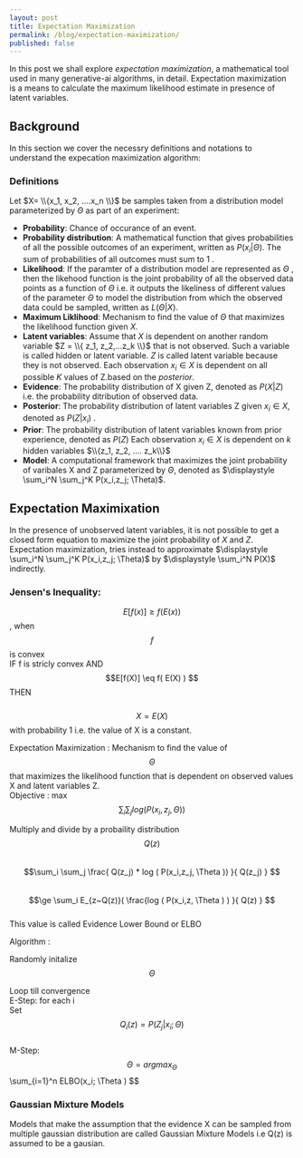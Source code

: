 ```yaml
---
layout: post
title: Expectation Maximization
permalink: /blog/expectation-maximization/
published: false
---
```


In this post we shall explore *expectation maximization*, a mathematical tool used in many generative-ai algorithms, in detail. Expectation maximization is a means to calculate the maximum likelihood estimate in presence of latent variables. 

## Background
In this section we cover the necessry definitions and notations to understand the expecation maximization algorithm:  
### Definitions
Let $X= \\{x_1, x_2, ....x_n \\}$ be samples taken from a distribution model parameterized by $\Theta$ as part of an experiment:   
* **Probability**: Chance of occurance of an event.   
* **Probability distribution**: A mathematical function that gives probabilities of all the possible outcomes of an experiment, written as  $P (x_i | \Theta )$. The sum of probabilities of all outcomes must sum to 1 .  
* **Likelihood**: If the paramter of a distribution model are represented as $\Theta$ , then the likehood function is the joint probability of all the observed data points as a function of $\Theta$ i.e. it outputs the likeliness of different values of the parameter $\Theta$ to model the distribution from which the observed data could be sampled, written as $L(\Theta| X )$.  
* **Maximum Liklihood**: Mechanism to find the value of $\Theta$ that maximizes the likelihood function given $X$.    
* **Latent variables**: Assume that $X$  is dependent on another random variable $Z = \\{ z_1, z_2,...z_k \\}$ that is not observed. Such a variable is called hidden or latent variable. $Z$ is called latent variable because they is not observed.
Each observation $x_i \in X$ is dependent on all possible $K$ values of Z.based on the *posterior*.    
* **Evidence**: The probability distribution of X given Z, denoted as $P(X|Z)$ i.e. the probability ditribution of observed data.
* **Posterior**: The probability distribution of latent variables Z given $x_i \in X$, denoted as $P(Z|x_i)$ .
* **Prior**: The probability distribution of latent variables known from prior experience, denoted as $P(Z)$
Each observation $x_i \in X$ is dependent on $k$ hidden variables $\\{z_1, z_2, .... z_k\\}$
* **Model**: A computational framework that maximizes the joint probability of varibales X and Z parameterized by $\Theta$, denoted as $\displaystyle \sum_i^N \sum_j^K P(x_i,z_j; \Theta)$.  

## Expectation Maximixation
In the presence of unobserved latent variables, it is not possible to get a closed form equation to maximize the joint probability of $X$ and $Z$. Expectation maximization, tries instead to approximate $\displaystyle \sum_i^N \sum_j^K P(x_i,z_j; \Theta)$ by $\displaystyle \sum_i^N P(X)$ indirectly.  


### Jensen's Inequality:   
$$E[f(x)] \ge f( E(x) ) $$ , when $$ f $$ is convex  
IF f is stricly convex AND $$E[f(X)] \eq f( E(X) ) $$ THEN  
&nbsp;&nbsp;&nbsp;&nbsp; $$X = E(X) $$ with probability 1 i.e. the value of X is a constant.

Expectation Maximization : Mechanism to find the value of $$\Theta $$ that maximizes the likelihood function that is dependent on observed values X and latent variables Z.  
Objective : max  $$\sum_i \sum_j log ( P(x_i,z_j, \Theta ) )  $$

Multiply and divide by a probaility distribution $$Q(z) $$  
$$\sum_i \sum_j \frac{ Q(z_j) * log (  P(x_i,z_j, \Theta ))  }{ Q(z_j) }   $$  
$$\ge  \sum_i E_{z~Q(z)}( \frac{log ( P(x_i,z, \Theta ) ) }{ Q(z) } $$  
This value is called Evidence Lower Bound or ELBO  

Algorithm :  

Randomly initalize  $$\Theta $$  

Loop till convergence  
E-Step:
  for each i  
      Set  $$ Q_i(z) = P(Z_j|x_i ;\Theta) $$  
M-Step:
  $$\Theta = arg max_{\Theta} $$ \sum_{i=1}^n ELBO(x_i; \Theta ) $$


### Gaussian Mixture Models

Models that make the assumption that the evidence X can be sampled from multiple gaussian distribution are called Gaussian Mixture Models i.e Q(z) is assumed to be a gausian.
